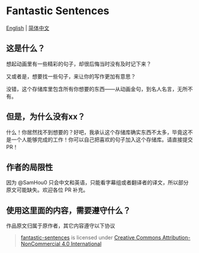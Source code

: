 # Fantastic Sentences

[English](README-EN.md) | [简体中文](README.md)

## 这是什么？

想起动画里有一些精彩的句子，却很后悔当时没有及时记下来？

又或者是，想要找一些句子，来让你的写作更加有意思？

没错，这个存储库里包含所有你想要的东西——从动画金句，到名人名言，无所不有。

## 但是，为什么没有xx？

什么！你居然找不到想要的？好吧，我承认这个存储库确实东西不太多，毕竟这不是一个人能够完成的工作！你可以自己把喜欢的句子加入这个存储库。请直接提交 PR！

## 作者的局限性

因为 @SamHou0 只会中文和英语，只能看字幕组或者翻译者的译文，所以部分原文可能缺失。欢迎各位 PR 补充。

## 使用这里面的内容，需要遵守什么？

作品原文归属于原作者，其它内容遵守以下协议

> [fantastic-sentences](https://github.com/SamHou0/fantastic-sentences) is licensed under [Creative Commons Attribution-NonCommercial 4.0 International](https://creativecommons.org/licenses/by-nc/4.0/?ref=chooser-v1)

